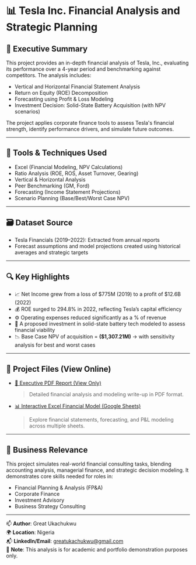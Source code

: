 # 📊 Tesla Inc. Financial Analysis and Strategic Planning

## 📌 Executive Summary
This project provides an in-depth financial analysis of Tesla, Inc., evaluating its performance over a 4-year period and benchmarking against competitors. The analysis includes:
- Vertical and Horizontal Financial Statement Analysis
- Return on Equity (ROE) Decomposition
- Forecasting using Profit & Loss Modeling
- Investment Decision: Solid-State Battery Acquisition (with NPV scenarios)

The project applies corporate finance tools to assess Tesla's financial strength, identify performance drivers, and simulate future outcomes.

---

## 🧰 Tools & Techniques Used
- Excel (Financial Modeling, NPV Calculations)
- Ratio Analysis (ROE, ROS, Asset Turnover, Gearing)
- Vertical & Horizontal Analysis
- Peer Benchmarking (GM, Ford)
- Forecasting (Income Statement Projections)
- Scenario Planning (Base/Best/Worst Case NPV)

---

## 🗃 Dataset Source
- Tesla Financials (2019–2022): Extracted from annual reports
- Forecast assumptions and model projections created using historical averages and strategic targets

---

## 🔍 Key Highlights
- 📈 Net Income grew from a loss of $775M (2019) to a profit of $12.6B (2022)
- 💰 ROE surged to 294.8% in 2022, reflecting Tesla’s capital efficiency
- ⚙️ Operating expenses reduced significantly as a % of revenue
- 🔋 A proposed investment in solid-state battery tech modeled to assess financial viability
- 📉 Base Case NPV of acquisition = **($1,307.21M)** → with sensitivity analysis for best and worst cases

---

## 📂 Project Files (View Online)
- [📄 Executive PDF Report (View Only)](https://drive.google.com/file/d/1hxRY62P0Uvvkf4_I8HuvHVhT7HfA0Q-r/view?usp=sharing)  
  > Detailed financial analysis and modeling write-up in PDF format.
- [📊 Interactive Excel Financial Model (Google Sheets)](https://docs.google.com/spreadsheets/d/1BaSauz1B14Ka26Hb3_Xvi9dlWoRZ5q5m/edit?usp=sharing&ouid=101535771334112261438&rtpof=true&sd=true)  
  > Explore financial statements, forecasting, and P&L modeling across multiple sheets.

---

## 💼 Business Relevance
This project simulates real-world financial consulting tasks, blending accounting analysis, managerial finance, and strategic decision modeling. It demonstrates core skills needed for roles in:
- Financial Planning & Analysis (FP&A)
- Corporate Finance
- Investment Advisory
- Business Strategy Consulting

---

📫 **Author**: Great Ukachukwu  
🌍 **Location**: Nigeria  
📬 **LinkedIn/Email**: greatukachukwu@gmail.com  
📌 **Note**: This analysis is for academic and portfolio demonstration purposes only.
